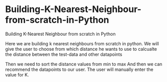 # Building-K-Nearest-Neighbour-from-scratch-in-Python
Building K-Nearest Neighbour from scratch in Python

Here we are building k nearest neighbours from scratch in python.
We will give the user to choose from which distance he wants to use to calcualte the distance between the test-data and other datapoints

Then we need to sort the distance values from min to max
And then we can recommend the datapoints to our user. The user will manually enter the value for K.
